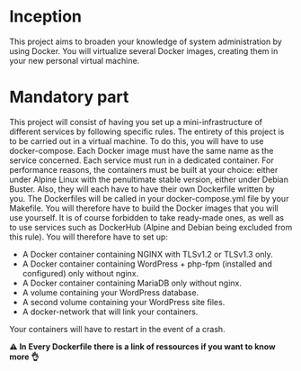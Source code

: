 # Inception

This project aims to broaden your knowledge of system administration by using Docker. You will virtualize several Docker images, creating them in your new personal virtual machine.

# Mandatory part

This project will consist of having you set up a mini-infrastructure of different
services by following specific rules. The entirety of this project is to be carried out in a
virtual machine. To do this, you will have to use docker-compose.
Each Docker image must have the same name as the service
concerned.
Each service must run in a dedicated container.
For performance reasons, the containers must be built at your choice: either under
Alpine Linux with the penultimate stable version, either under Debian Buster.
Also, they will each have to have their own Dockerfile written by you. The
Dockerfiles will be called in your docker-compose.yml file by your Makefile.
You will therefore have to build the Docker images that you will use yourself. It is of course forbidden to take ready-made ones, as well as to use services such as
DockerHub (Alpine and Debian being excluded from this rule).
You will therefore have to set up:

- A Docker container containing NGINX with TLSv1.2 or TLSv1.3 only.
- A Docker container containing WordPress + php-fpm (installed and configured) only without nginx.
- A Docker container containing MariaDB only without nginx.
- A volume containing your WordPress database.
- A second volume containing your WordPress site files.
- A docker-network that will link your containers.

Your containers will have to restart in the event of a crash.

<strong>⚠️ In Every Dockerfile there is a link of ressources if you want to know more 👌</strong>
